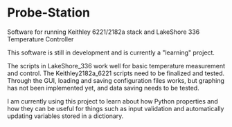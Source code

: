 # Probe-Station
Software for running Keithley 6221/2182a stack and LakeShore 336 Temperature Controller

This software is still in development and is currently a "learning" project.

The scripts in LakeShore_336 work well for basic temperature measurement and control. The Keithley2182a_6221 scripts need to be finalized and tested. Through the GUI, loading and saving configuration files works, but graphing has not been implemented yet, and data saving needs to be tested.

I am currently using this project to learn about how Python properties and how they can be useful for things such as input validation and automatically updating variables stored in a dictionary.
